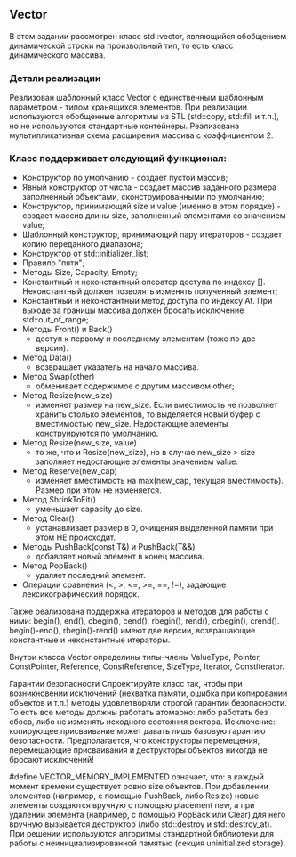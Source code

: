 ## Vector
 В этом задании рассмотрен класс std::vector, являющийся обобщением динамической строки на произвольный тип, то есть класс динамического массива.
 
### Детали реализации
Реализован шаблонный класс Vector с единственным шаблонным параметром - типом хранящихся элементов.
При реализации используются обобщенные алгоритмы из STL (std::copy, std::fill и т.п.), но не используются
стандартные контейнеры. Реализована мультипликативная схема расширения массива с коэффициентом 2. 

### Класс поддерживает следующий функционал:
- Конструктор по умолчанию - создает пустой массив;
- Явный конструктор от числа - создает массив заданного размера заполненный объектами, сконструированными по умолчанию;
- Конструктор, принимающий size и value (именно в этом порядке) - создает массив длины size, заполненный элементами со значением value;
- Шаблонный конструктор, принимающий пару итераторов - создает копию переданного диапазона;
- Конструктор от std::initializer_list;
- Правило "пяти";
- Методы Size, Capacity, Empty;
- Константный и неконстантный оператор доступа по индексу []. Неконстантный должен позволять изменять полученный элемент;
- Константный и неконстантный метод доступа по индексу At. При выходе за границы массива должен бросать исключение std::out_of_range;
- Методы Front() и Back()
  - доступ к первому и последнему элементам (тоже по две версии).
- Метод Data()
  - возвращает указатель на начало массива.
- Метод Swap(other)
  - обменивает содержимое с другим массивом other;
- Метод Resize(new_size)
  - изменяет размер на new_size. Если вместимость не позволяет хранить столько элементов, то выделяется новый буфер с вместимостью new_size. Недостающие элементы конструируются по умолчанию.
- Метод Resize(new_size, value)
  - то же, что и Resize(new_size), но в случае new_size > size заполняет недостающие элементы значением value.
- Метод Reserve(new_cap)
  - изменяет вместимость на max(new_cap, текущая вместимость). Размер при этом не изменяется.
- Метод ShrinkToFit()
  - уменьшает capacity до size.
- Метод Clear()
  - устанавливает размер в 0, очищения выделенной памяти при этом НЕ происходит.
- Методы PushBack(const T&) и PushBack(T&&)
  - добавляет новый элемент в конец массива.
- Метод PopBack()
  - удаляет последний элемент.
- Операции сравнения (<, >, <=, >=, ==, !=), задающие лексикографический порядок.

Также реализована поддержка итераторов и методов для работы с ними: begin(), end(), cbegin(), cend(), rbegin(), rend(),
crbegin(), crend(). begin()-end(), rbegin()-rend() имеют две версии, возвращающие константные и неконстантные итераторы.

Внутри класса Vector определины типы-члены ValueType, Pointer, ConstPointer, Reference, ConstReference, SizeType, Iterator, ConstIterator.

Гарантии безопасности
Спроектируйте класс так, чтобы при возникновении исключений (нехватка памяти, ошибка при копировании объектов и т.п.) методы удовлетворяли
строгой гарантии безопасности. То есть все методы должны работать атомарно: либо работать без сбоев, либо не изменять исходного состояния вектора.
Исключение: копирующее присваивание может давать лишь базовую гарантию безопасности. Предполагается, что конструкторы перемещения, перемещающие присваивания и деструкторы объектов никогда не бросают исключений!

#define VECTOR_MEMORY_IMPLEMENTED означает, что:
в каждый момент времени существует ровно size объектов. При добавлении элементов (например, с помощью PushBack, либо Resize) новые элементы
создаются вручную с помощью placement new, а при удалении элемента (например, с помощью PopBack или Clear) для него вручную вызывается деструктор 
(либо std::destroy и std::destroy_at). При решении используются алгоритмы стандартной библиотеки для работы с неинициализированной памятью (секция uninitialized storage).
